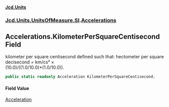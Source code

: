 #### [Jcd.Units](index.md 'index')
### [Jcd.Units.UnitsOfMeasure.SI](Jcd.Units.UnitsOfMeasure.SI.md 'Jcd.Units.UnitsOfMeasure.SI').[Accelerations](Accelerations.md 'Jcd.Units.UnitsOfMeasure.SI.Accelerations')

## Accelerations.KilometerPerSquareCentisecond Field

kilometer per square centisecond defined such that: hectometer per square decisecond = km/cs² ×  
(10.0)/((1.0/10.0)*(1.0/10.0)).

```csharp
public static readonly Acceleration KilometerPerSquareCentisecond;
```

#### Field Value
[Acceleration](Acceleration.md 'Jcd.Units.UnitTypes.Acceleration')